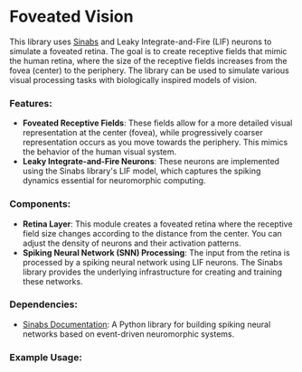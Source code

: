 # Foveated Vision

This library uses [Sinabs](https://synsense-sinabs.readthedocs-hosted.com/en/latest/) and Leaky Integrate-and-Fire (LIF) neurons to simulate a foveated retina. The goal is to create receptive fields that mimic the human retina, where the size of the receptive fields increases from the fovea (center) to the periphery. The library can be used to simulate various visual processing tasks with biologically inspired models of vision.

### Features:
- **Foveated Receptive Fields**: These fields allow for a more detailed visual representation at the center (fovea), while progressively coarser representation occurs as you move towards the periphery. This mimics the behavior of the human visual system.
- **Leaky Integrate-and-Fire Neurons**: These neurons are implemented using the Sinabs library's LIF model, which captures the spiking dynamics essential for neuromorphic computing.
  
### Components:
- **Retina Layer**: This module creates a foveated retina where the receptive field size changes according to the distance from the center. You can adjust the density of neurons and their activation patterns.
- **Spiking Neural Network (SNN) Processing**: The input from the retina is processed by a spiking neural network using LIF neurons. The Sinabs library provides the underlying infrastructure for creating and training these networks.

### Dependencies:
- [Sinabs Documentation](https://synsense-sinabs.readthedocs-hosted.com/en/latest/): A Python library for building spiking neural networks based on event-driven neuromorphic systems.

### Example Usage:

